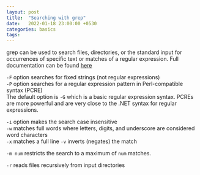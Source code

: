```yaml
---
layout: post
title:  "Searching with grep"
date:   2022-01-18 23:00:00 +0530
categories: basics
tags: 
---
```


grep can be used to search files, directories, or the standard input for occurrences of specific text or matches of a regular expression. Full documentation can be found [here](http://manpages.ubuntu.com/manpages/focal/man1/grep.1.html)

`-F` option searches for fixed strings (not regular expressions)  
`-P` option searches for a regular expression pattern in Perl-compatible syntax (PCRE)  
The default option is `-G` which is a basic regular expression syntax. PCREs are more powerful and are very close to the .NET syntax for regular expressions.

`-i` option makes the search case insensitive  
`-w` matches full words where letters, digits, and underscore are considered word characters  
`-x` matches a full line
`-v` inverts (negates) the match

`-m num` restricts the search to a maximum of `num` matches.

`-r` reads files recursively from input directories

